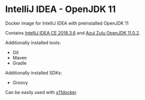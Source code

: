 # IntelliJ IDEA - OpenJDK 11
Docker image for IntelliJ IDEA with preinstalled OpenJDK 11

Contains [IntelliJ IDEA CE 2018.3.6](https://www.jetbrains.com/idea/) and [Azul Zulu OpenJDK 11.0.2](https://www.azul.com/downloads/zulu/).

Additionally installed tools:
- Git
- Maven
- Gradle

Additionally installed SDKs:
- Groovy

Can be easily used with [x11docker](https://github.com/mviereck/x11docker).
